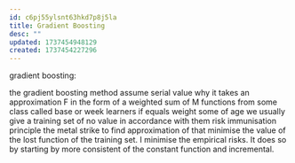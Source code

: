 ```yaml
---
id: c6pj55ylsnt63hkd7p8j5la
title: Gradient Boosting
desc: ""
updated: 1737454948129
created: 1737454227296
---
```

gradient boosting:



 the gradient boosting method assume serial value why it takes an approximation F in the form of a weighted sum of M functions from some class called base or week learners if equals weight some of age we usually give a training set of no value in accordance with them risk immunisation principle the metal strike to find approximation of that minimise the value of the lost function of the training set. I minimise the empirical risks. It does so by starting by more consistent of the constant function and incremental.
